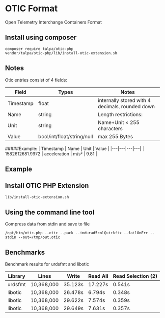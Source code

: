 # OTIC Format 

Open Telemetry Interchange Containers Format


## Install using composer

```
composer require talpa/otic-php
vendor/talpa/otic-php/lib/install-otic-extension.sh
```

## Notes
Otic entries consist of 4 fields:

| Field | Types | Notes |
|---|---|---|
| Timestamp | float | internally stored with 4 decimals, rounded down |
|Name| string | Length restrictions:|
|Unit| string |  Name+Unit < 255 characters  |
|Value| bool/int/float/string/null | max 255 Bytes|


#####Example:
| Timestamp | Name | Unit | Value |
|---|---|---|---|
| 1582612681.9972 | acceleration | m/s² | 9.81 |

## Example


## Install OTIC PHP Extension

```bash
lib/install-otic-extension.sh
```

## Using the command line tool

Compress data from stdin and save to file
```
/opt/bin/otic.php --otic --pack --indurad5colQuickfix --failOnErr --stdin --out=/tmp/out.otic
```

## Benchmarks
Benchmark results for urdsfmt and libotic

| Library | Lines | Write | Read All | Read Selection (2) |
|---------|-------|-------|----------|----------------|
| urdsfmt | 10,368,000 | 35.123s | 17.227s | 0.541s |
| libotic | 10,368,000 | 26.478s | 6.794s | 0.348s |
| libotic | 10,368,000 | 29.622s | 7.574s | 0.359s |
| libotic | 10,368,000 | 29.649s | 7.631s | 0.357s |
